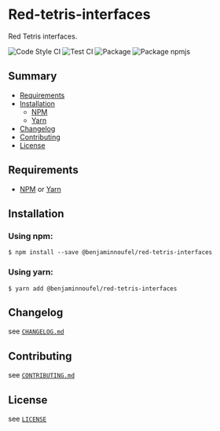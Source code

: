 # Red-tetris-interfaces

Red Tetris interfaces.

![Code Style CI](https://github.com/benjaminnoufel/red-tetris-interfaces/workflows/Code%20Style%20CI/badge.svg)
![Test CI](https://github.com/benjaminnoufel/red-tetris-interfaces/workflows/Test%20CI/badge.svg)
![Package](https://github.com/benjaminnoufel/red-tetris-interfaces/workflows/Package/badge.svg)
![Package npmjs](https://github.com/benjaminnoufel/red-tetris-interfaces/workflows/Package%20npmjs/badge.svg)

## Summary

- [Requirements](#requirements)
- [Installation](#installation)
  - [NPM](#using-npm)
  - [Yarn](#using-yarn)
- [Changelog](#changelog)
- [Contributing](#contributing)
- [License](#license)

## Requirements

- [NPM][npm] or [Yarn][yarn]

## Installation

### Using npm:

```console
$ npm install --save @benjaminnoufel/red-tetris-interfaces
```

### Using yarn:

```console
$ yarn add @benjaminnoufel/red-tetris-interfaces
```

## Changelog

see [`CHANGELOG.md`](./CHANGELOG.md)

## Contributing

see [`CONTRIBUTING.md`](./CONTRIBUTING.md)

## License

see [`LICENSE`](./LICENSE)

[npm]: https://www.npmjs.com/
[yarn]: https://yarnpkg.com/
